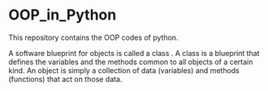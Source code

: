 # OOP_in_Python
This repository contains the OOP codes of python.

A software blueprint for objects is called a class . A class is a blueprint that defines the variables and the methods common to all objects of a certain kind.
An object is simply a collection of data (variables) and methods (functions) that act on those data. 
